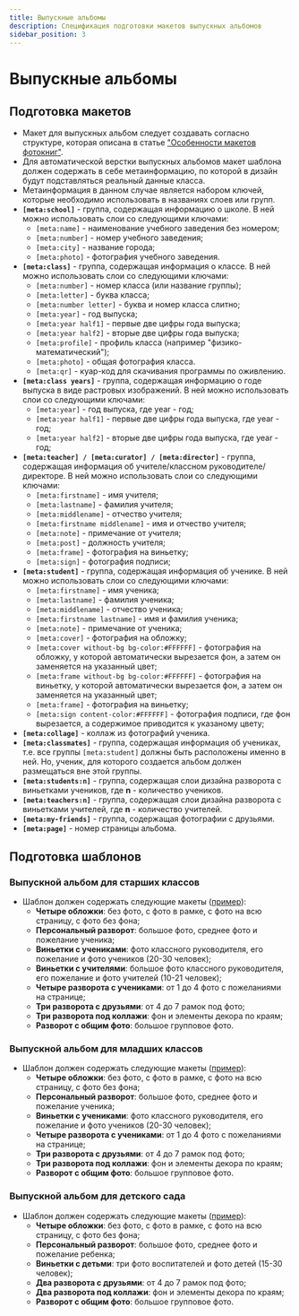 ```yaml
---
title: Выпускные альбомы
description: Спецификация подготовки макетов выпускных альбомов
sidebar_position: 3
---
```


# Выпускные альбомы
## Подготовка макетов
* Макет для выпускных альбом следует создавать согласно структуре, которая описана в статье ["Особенности макетов фотокниг"](/design/psd).
* Для автоматической верстки выпускных альбомов макет шаблона должен содержать в себе метаинформацию, по которой в дизайн будут подставляться реальный данные класса.
* Метаинформация в данном случае является набором ключей, которые необходимо использовать в названиях слоев или групп.
* **`[meta:school]`** - группа, содержащая информацию о школе. В ней можно использовать слои со следующими ключами:
    + `[meta:name]` - наименование учебного заведения без номером;
    + `[meta:number]` - номер учебного заведения;
    + `[meta:city]` - название города;
    + `[meta:photo]` - фотография учебного заведения.
* **`[meta:class]`**  - группа, содержащая информация о классе. В ней можно использовать слои со следующими ключами:
    + `[meta:number]` - номер класса (или название группы);
    + `[meta:letter]` - буква класса;
    + `[meta:number letter]` - буква и номер класса слитно;
    + `[meta:year]` - год выпуска;
    + `[meta:year half1]` - первые две цифры года выпуска;
    + `[meta:year half2]` - вторые две цифры года выпуска;
    + `[meta:profile]` - профиль класса (например "физико-математический");
    + `[meta:photo]` - общая фотография класса.
    + `[meta:qr]` - куар-код для скачивания программы по оживлению.
* **`[meta:class years]`**  - группа, содержащая информацию о годе выпуска в виде растровых изображений. В ней можно использовать слои со следующими ключами:
    + `[meta:year]` - год выпуска, где year - год;
    + `[meta:year half1]` - первые две цифры года выпуска, где year - год;
    + `[meta:year half2]` - вторые две цифры года выпуска, где year - год;
* **`[meta:teacher] / [meta:curator] / [meta:director]`** - группа, содержащая информация об учителе/классном руководителе/директоре. В ней можно использовать слои со следующими ключами:
    + `[meta:firstname]` - имя учителя;
    + `[meta:lastname]` - фамилия учителя;
    + `[meta:middlename]` - отчество учителя;
    + `[meta:firstname middlename]` - имя и отчество учителя;
    + `[meta:note]` - примечание от учителя;
    + `[meta:post]` - должность учителя;
    + `[meta:frame]` - фотография на виньетку;
    + `[meta:sign]` - фотография подписи;
* **`[meta:student]`** - группа, содержащая информация об ученике. В ней можно использовать слои со следующими ключами:
    + `[meta:firstname]` - имя ученика;
    + `[meta:lastname]` - фамилия ученика;
    + `[meta:middlename]` - отчество ученика;
    + `[meta:firstname lastname]` - имя и фамилия ученика;
    + `[meta:note]` - примечание от ученика;
    + `[meta:cover]` - фотография на обложку;
    + `[meta:cover without-bg bg-color:#FFFFFF]` - фотография на обложку, у которой автоматически вырезается фон, а затем он заменяется на указанный цвет;
    + `[meta:frame without-bg bg-color:#FFFFFF]` - фотография на виньетку, у которой автоматически вырезается фон, а затем он заменяется на указанный цвет;
    + `[meta:frame]` - фотография на виньетку;
    + `[meta:sign content-color:#FFFFFF]` - фотография подписи, где фон вырезается, а содержимое приводится к указаному цвету;
* **`[meta:collage]`** - коллаж из фотографий ученика.
* **`[meta:classmates]`** - группа, содержащая информация об учениках, т.е. все группы `[meta:student]` должны быть расположены именно в ней. Но, ученик, для которого создается альбом должен размещаться вне этой группы.
* **`[meta:students:n]`** - группа, содержащая слои дизайна разворота с виньетками учеников, где __n__ - количество учеников.
* **`[meta:teachers:n]`** - группа, содержащая слои дизайна разворота с виньетками учителей, где __n__ - количество учителей.
* **`[meta:my-friends]`** - группа, содержащая фотографии с друзьями.
* **`[meta:page]`** - номер страницы альбома.

## Подготовка шаблонов
### Выпускной альбом для старших классов
* Шаблон должен содержать следующие макеты ([пример](https://demo.pixlpark.ru/printing/hardcover-layflat-photobooks/21x30-hard-180/template-6884650/editor)):
    + **Четыре обложки**: без фото, с фото в рамке, с фото на всю страницу, с фото без фона;
    + **Персональный разворот**: большое фото, среднее фото и пожелание ученика;
    + **Виньетки с учениками**: фото классного руководителя, его пожелание и фото учеников (20-30 человек);
    + **Виньетки с учителями**: большое фото классного руководителя, его пожелание и фото учителей (10-21 человек);
    + **Четыре разворота с учениками**: от 1 до 4 фото с пожеланиями на странице;
    + **Три разворота с друзьями**: от 4 до 7 рамок под фото;
    + **Три разворота под коллажи**: фон и элементы декора по краям;
    + **Разворот с общим фото**: большое групповое фото.
### Выпускной альбом для младших классов
* Шаблон должен содержать следующие макеты ([пример](https://demo.pixlpark.ru/printing/hardcover-layflat-photobooks/21x30-hard-180/template-6813784/editor)):
    + **Четыре обложки**: без фото, с фото в рамке, с фото на всю страницу, с фото без фона;
    + **Персональный разворот**: большое фото, среднее фото и пожелание ученика;
    + **Виньетки с учениками**: фото классного руководителя, его пожелание и фото учеников (20-30 человек);
    + **Четыре разворота с учениками**: от 1 до 4 фото с пожеланиями на странице;
    + **Три разворота с друзьями**: от 4 до 7 рамок под фото;
    + **Три разворота под коллажи**: фон и элементы декора по краям;
    + **Разворот с общим фото**: большое групповое фото.
### Выпускной альбом для детского сада
* Шаблон должен содержать следующие макеты ([пример](https://demo.pixlpark.ru/printing/hardcover-layflat-photobooks/21x30-hard-180/template-6884651/editor)):
    + **Четыре обложки**: без фото, с фото в рамке, с фото на всю страницу, с фото без фона;
    + **Персональный разворот**: большое фото, среднее фото и пожелание ребенка;
    + **Виньетки с детьми**: три фото воспитателей и фото детей (15-30 человек);
    + **Два разворота с друзьями**: от 4 до 7 рамок под фото;
    + **Два разворота под коллажи**: фон и элементы декора по краям;
    + **Разворот с общим фото**: большое групповое фото.